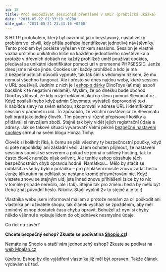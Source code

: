 ```yaml
---
id: 15
title: Proč nepoužívat sessionId přenášené v URL? (praktická ukázka)
date: '2011-05-22 01:33:10 +0200'
date_gmt: '2011-05-21 23:33:10 +0200'
---
```

<p>S HTTP protokolem, který byl navrhnut jako bezstavový, nastal velký problém ve  chvíli, kdy přišla potřeba identifikovat jednotlivé návštěvníky. Tento problém byl posléze vyřešen vznikem sessions. Session je vlastně vazba určitého unikátního klíče na každého jednotlivého návštěvníka a protože v dřevních dobách ne každý prohlížeč uměl používat cookies, předával se unikátní identifikátor pomocí url v promenné PHPSESSID. Jenže dnes jsme někde jinde. Cookies umí každý prohlížeč a kdo je má z bezpečnostních důvodů vypnuté, tak tak činí s vědomým rizikem, že mu nemusí všechno fungovat. Ale i přesto se dnes najdou weby, které session v URL používají. Jedním z nich je i <a href="http://www.dinotoys.cz/" target="_blank">eshop s dárky</a> DinoToys (ať mají aspoň backlink k té negativní reklamě). Myslím, že po dnešku bude obchod DinoToys litovat, že kdy rozjel reklamní akci na slevu pomocí Slevomat.cz. Když posílali (nebo když admin Slevomatu vytvářel) doprovodný text k nabídce slevy na svém eshopu, zkopírovali v adrese URL i identifikátor session v parametru uid. To způsobilo, že všichni návštěvníci ze Slevomatu byli bráni jako jediný člověk. Tím pádem si různě přepisovali košíky a přidávali si navzájem zboží. Stejně tak byly vidět jejich registrační údaje a adresy. Jak se takové situaci vyvarovat? Velmi pěkně <a href="http://www.phpguru.cz/clanky/sid-do-url-nepatri" target="_blank">bezpečné nastavení cookies</a> shrnul na svém blogu Honza Tichý.</p>
<p>Člověk si kolikrát říká, k čemu se píší všechny ty bezpečnostní poučky, když si poté nepohlídají ani základní věci. Jsem ochoten přijmout, že nastavení sessions souvisí se serverem a pokud se jedná o sdílený hosting, tak to často člověk nemůže nijak ovlivnit. Ale tenhle eshop obsahuje těch bezpečnostních chyb opravdu hodně. Namátkou… Mělo by stačit se odhlásit a vše by bylo v pořádku – pro přihlášení musíte znovu zadat heslo. Jenže kliknutím na odhlásit se nestane kromě přesměrování nic. Když vlezete znovu se stejným uid, jste ihned znovu přihlášeni (sice by to nic v tomhle případě neřešilo, ale i tak). Stejně tak pro změnu hesla by mělo být třeba znát původní heslo. Nikoliv. Stačí vyplnit 2× to stejné a je to :)</p>
<p>Vlastníka webu jsem informoval mailem a protože nemám za cíl poškodit ani vlastníka ani uživatele shopu, tak článek vychází se zpožděním, aby měl zmíněný eshop dostatek času chybu opravit. Bohužel už nyní si chyby někdo všimnul a vpisuje lidem do objednávek nesmyslné údaje.</p>
<p>Co říct na závěr?</p>
<p><strong>Chcete bezpečný eshop? Zkuste se podívat na <a href="http://www.shopio.cz/" target="_blank">Shopio.cz</a>!</strong></p>
<p>Nemáte na Shopio a stačí vám jednoduchý eshop? Zkuste se podívat na <a href="http://www.mpalan.cz/reference/internetove-obchody.php" target="_blank">web Mpalan.cz</a></p>
<p><em>Update: </em>Eshop by dle vyjádření vlastníka již měl být opraven. Takže článek vydávám už teď.</p>
